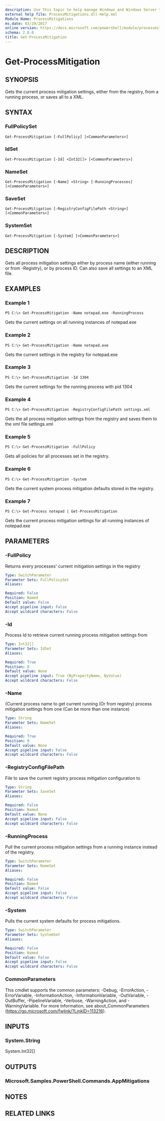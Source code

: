 ```yaml
---
description: Use this topic to help manage Windows and Windows Server technologies with Windows PowerShell.
external help file: ProcessMitigations.dll-Help.xml
Module Name: ProcessMitigations
ms.date: 03/29/2017
online version: https://docs.microsoft.com/powershell/module/processmitigations/get-processmitigation?view=windowsserver2016-ps&wt.mc_id=ps-gethelp
schema: 2.0.0
title: Get-ProcessMitigation
---
```


# Get-ProcessMitigation

## SYNOPSIS
Gets the current process mitigation settings, either from the registry, from a running process, or saves all to a XML.

## SYNTAX

### FullPolicySet
```
Get-ProcessMitigation [-FullPolicy] [<CommonParameters>]
```

### IdSet
```
Get-ProcessMitigation [-Id] <Int32[]> [<CommonParameters>]
```

### NameSet
```
Get-ProcessMitigation [-Name] <String> [-RunningProcesses] [<CommonParameters>]
```

### SaveSet
```
Get-ProcessMitigation [-RegistryConfigFilePath <String>] [<CommonParameters>]
```

### SystemSet
```
Get-ProcessMitigation [-System] [<CommonParameters>]
```

## DESCRIPTION
Gets all process mitigation settings either by process name (either running or from -Registry), or by process ID. Can also save all settings to an XML file.

## EXAMPLES

### Example 1
```
PS C:\> Get-ProcessMitigation -Name notepad.exe -RunningProcess
```

Gets the current settings on all running instances of notepad.exe

### Example 2
```
PS C:\> Get-ProcessMitigation -Name notepad.exe
```

Gets the current settings in the registry for notepad.exe

### Example 3
```
PS C:\> Get-ProcessMitigation -Id 1304
```

Gets the current settings for the running process with pid 1304

### Example 4
```
PS C:\> Get-ProcessMitigation -RegistryConfigFilePath settings.xml
```

Gets the all process mitigation settings from the registry and saves them to the xml file settings.xml

### Example 5
```
PS C:\> Get-ProcessMitigation -FullPolicy
```

Gets all policies for all processes set in the registry.

### Example 6
```
PS C:\> Get-ProcessMitigation -System
```

Gets the current system process mitigation defaults stored in the registry.

### Example 7
```
PS C:\> Get-Process notepad | Get-ProcessMitigation
```

Gets the current process mitigation settings for all running instances of notepad.exe

## PARAMETERS

### -FullPolicy
Returns every processes' current mitigation settings in the registry

```yaml
Type: SwitchParameter
Parameter Sets: FullPolicySet
Aliases: 

Required: False
Position: Named
Default value: False
Accept pipeline input: False
Accept wildcard characters: False
```

### -Id
Process Id to retrieve current running process mitigation settings from

```yaml
Type: Int32[]
Parameter Sets: IdSet
Aliases: 

Required: True
Position: 0
Default value: None
Accept pipeline input: True (ByPropertyName, ByValue)
Accept wildcard characters: False
```

### -Name
{Current process name to get current running (Or from registry) process mitigation settings from one (Can be more than one instance)

```yaml
Type: String
Parameter Sets: NameSet
Aliases: 

Required: True
Position: 0
Default value: None
Accept pipeline input: False
Accept wildcard characters: False
```

### -RegistryConfigFilePath
File to save the current registry process mitigation configuration to

```yaml
Type: String
Parameter Sets: SaveSet
Aliases: 

Required: False
Position: Named
Default value: None
Accept pipeline input: False
Accept wildcard characters: False
```

### -RunningProcess
Pull the current process mitigation settings from a running instance instead of the registry.

```yaml
Type: SwitchParameter
Parameter Sets: NameSet
Aliases:

Required: False
Position: Named
Default value: False
Accept pipeline input: False
Accept wildcard characters: False
```

### -System
Pulls the current system defaults for process mitigations.

```yaml
Type: SwitchParameter
Parameter Sets: SystemSet
Aliases:

Required: False
Position: Named
Default value: False
Accept pipeline input: False
Accept wildcard characters: False
```

### CommonParameters
This cmdlet supports the common parameters: -Debug, -ErrorAction, -ErrorVariable, -InformationAction, -InformationVariable, -OutVariable, -OutBuffer, -PipelineVariable, -Verbose, -WarningAction, and -WarningVariable. For more information, see about_CommonParameters (https://go.microsoft.com/fwlink/?LinkID=113216).

## INPUTS

### System.String
System.Int32\[\]

## OUTPUTS

### Microsoft.Samples.PowerShell.Commands.AppMitigations

## NOTES

## RELATED LINKS

